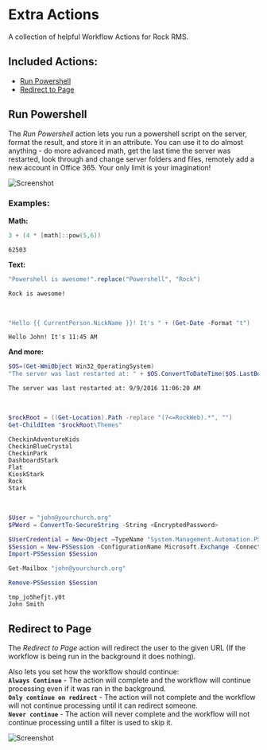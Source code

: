 Extra Actions
=============

A collection of helpful Workflow Actions for Rock RMS.

## Included Actions:
- [Run Powershell](#run-powershell)
- [Redirect to Page](#redirect-to-page)

## Run Powershell
The *Run Powershell* action lets you run a powershell script on the server, format the result, and store it in an attribute. You can use it to do almost anything - do more advanced math, get the last time the server was restarted, look through and change server folders and files, remotely add a new account in Office 365. Your only limit is your imagination!

![Screenshot](https://newpointe.blob.core.windows.net/newpointe-webassets/upload/0d5f2adb24e14a8ba090a2fd66dd26df_RunPowershell.png)

### Examples:

**Math:**
```powershell
3 + (4 * [math]::pow(5,6))
```
```
62503
```
**Text:**
```powershell
"Powershell is awesome!".replace("Powershell", "Rock")
```
```
Rock is awesome!
```
&nbsp;
```powershell
"Hello {{ CurrentPerson.NickName }}! It's " + (Get-Date -Format "t")
```
```
Hello John! It's 11:45 AM
```
**And more:**
```powershell
$OS=(Get-WmiObject Win32_OperatingSystem)
"The server was last restarted at: " + $OS.ConvertToDateTime($OS.LastBootUpTime).ToString();
```
```
The server was last restarted at: 9/9/2016 11:06:20 AM
```
&nbsp;
```powershell
$rockRoot = ((Get-Location).Path -replace "(?<=RockWeb).*", "")
Get-ChildItem "$rockRoot\Themes"
```
```
CheckinAdventureKids
CheckinBlueCrystal
CheckinPark
DashboardStark
Flat
KioskStark
Rock
Stark
```
&nbsp;
```powershell
$User = "john@yourchurch.org"
$PWord = ConvertTo-SecureString -String <EncryptedPassword>

$UserCredential = New-Object –TypeName "System.Management.Automation.PSCredential" –ArgumentList $User, $PWord
$Session = New-PSSession -ConfigurationName Microsoft.Exchange -ConnectionUri https://outlook.office365.com/powershell-liveid/ -Credential $UserCredential -Authentication Basic -AllowRedirection
Import-PSSession $Session

Get-Mailbox "john@yourchurch.org"

Remove-PSSession $Session
```
```
tmp_jo5hefjt.y0t
John Smith
```


## Redirect to Page
The *Redirect to Page* action will redirect the user to the given URL (If the workflow is being run in the background it does nothing).   

Also lets you set how the workflow should continue:  
**`Always Continue`** - The action will complete and the workflow will continue processing even if it was ran in the background.  
**`Only continue on redirect`** - The action will not complete and the workflow will not continue processing until it can redirect someone.  
**`Never continue`** - The action will never complete and the workflow will not continue processing untill a filter is used to skip it.  

![Screenshot](https://newpointe.blob.core.windows.net/newpointe-webassets/upload/87c0ce510fd8453e93113abb101b6b95_RedirectToUrl.png)

